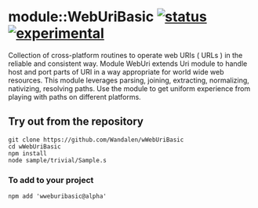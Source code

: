 
# module::WebUriBasic [![status](https://github.com/Wandalen/wWebUriBasic/actions/workflows/StandardPublish.yml/badge.svg)](https://github.com/Wandalen/wWebUriBasic/actions/workflows/StandardPublish.yml) [![experimental](https://img.shields.io/badge/stability-experimental-orange.svg)](https://github.com/emersion/stability-badges#experimental)

Collection of cross-platform routines to operate web URIs ( URLs ) in the reliable and consistent way. Module WebUri extends Uri module to handle host and port parts of URI in a way appropriate for world wide web resources. This module leverages parsing, joining, extracting, normalizing, nativizing, resolving paths. Use the module to get uniform experience from playing with paths on different platforms.

## Try out from the repository
```
git clone https://github.com/Wandalen/wWebUriBasic
cd wWebUriBasic
npm install
node sample/trivial/Sample.s
```

### To add to your project
```
npm add 'wweburibasic@alpha'
```
































































